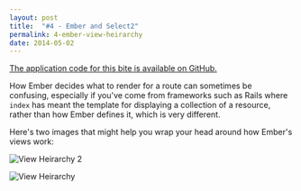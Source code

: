 ```yaml
---
layout: post
title:  "#4 - Ember and Select2"
permalink: 4-ember-view-heirarchy
date: 2014-05-02
---
```


[The application code for this bite is available on GitHub.](https://github.com/emberbites/4-ember-view-heirarchy)

How Ember decides what to render for a route can sometimes be confusing, especially if you've come from frameworks such as Rails where `index` has meant the template for displaying a collection of a resource, rather than how Ember defines it, which is very different.

Here's two images that might help you wrap your head around how Ember's views work:

![View Heirarchy 2](/images/2014-05-14/view-heirarchy-2.png)

![View Heirarchy](/images/2014-05-14/view-heirarchy.png)


